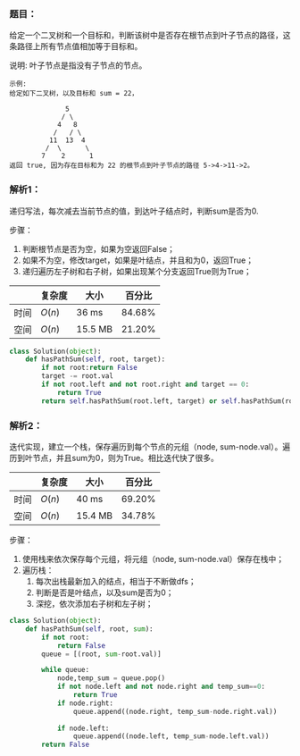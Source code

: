 ### 题目：
给定一个二叉树和一个目标和，判断该树中是否存在根节点到叶子节点的路径，这条路径上所有节点值相加等于目标和。

说明: 叶子节点是指没有子节点的节点。

```
示例: 
给定如下二叉树，以及目标和 sum = 22，

              5
             / \
            4   8
           /   / \
          11  13  4
         /  \      \
        7    2      1
返回 true, 因为存在目标和为 22 的根节点到叶子节点的路径 5->4->11->2。
```

### 解析1：
递归写法，每次减去当前节点的值，到达叶子结点时，判断sum是否为0.

步骤：
1. 判断根节点是否为空，如果为空返回False；
2. 如果不为空，修改target，如果是叶结点，并且和为0，返回True；
3. 递归遍历左子树和右子树，如果出现某个分支返回True则为True；


|  |复杂度|大小|百分比|
|--|--|--|--|
|时间|$O(n)$|36 ms|84.68%|
|空间|$O(n)$|15.5 MB|21.20%|

```python
class Solution(object):
    def hasPathSum(self, root, target):  
        if not root:return False
        target -= root.val
        if not root.left and not root.right and target == 0:
            return True
        return self.hasPathSum(root.left, target) or self.hasPathSum(root.right, target)
```

### 解析2：
迭代实现，建立一个栈，保存遍历到每个节点的元组（node, sum-node.val）。遍历到叶节点，并且sum为0，则为True。相比迭代快了很多。

|  |复杂度|大小|百分比|
|--|--|--|--|
|时间|$O(n)$|40 ms|69.20%|
|空间|$O(n)$|15.4 MB|34.78%|

步骤：
1. 使用栈来依次保存每个元组，将元组（node, sum-node.val）保存在栈中；
2. 遍历栈：
   1. 每次出栈最新加入的结点，相当于不断做dfs；
   2. 判断是否是叶结点，以及sum是否为0；
   3. 深挖，依次添加右子树和左子树；


```python
class Solution(object):
    def hasPathSum(self, root, sum):
        if not root:
            return False
        queue = [(root, sum-root.val)]

        while queue:
            node,temp_sum = queue.pop()
            if not node.left and not node.right and temp_sum==0:
                return True
            if node.right:
                queue.append((node.right, temp_sum-node.right.val))
            
            if node.left:
                queue.append((node.left, temp_sum-node.left.val))
        return False
```